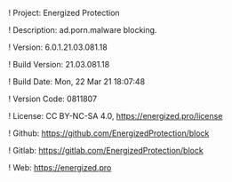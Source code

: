 ! Project: Energized Protection

! Description: ad.porn.malware blocking.

! Version: 6.0.1.21.03.081.18

! Build Version: 21.03.081.18

! Build Date: Mon, 22 Mar 21 18:07:48

! Version Code: 0811807

! License: CC BY-NC-SA 4.0, https://energized.pro/license

! Github: https://github.com/EnergizedProtection/block

! Gitlab: https://gitlab.com/EnergizedProtection/block


! Web: https://energized.pro

